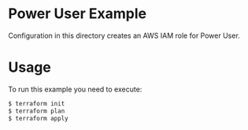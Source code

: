 Power User Example
==================

Configuration in this directory creates an AWS IAM role for Power User.

Usage
=====

To run this example you need to execute:

```bash
$ terraform init
$ terraform plan
$ terraform apply
```
